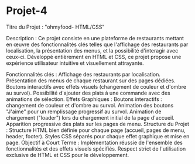 # Projet-4
Titre du Projet :
"ohmyfood- HTML/CSS"

Description :
Ce projet consiste en une plateforme de restaurants mettant en œuvre des fonctionnalités clés telles que l'affichage des restaurants par localisation, la présentation des menus, et la possibilité d'interagir avec ceux-ci. Développé entièrement en HTML et CSS, ce projet propose une expérience utilisateur intuitive et visuellement attrayante.

Fonctionnalités clés :
Affichage des restaurants par localisation.
Présentation des menus de chaque restaurant sur des pages dédiées.
Boutons interactifs avec effets visuels (changement de couleur et d'ombre au survol).
Possibilité d'ajouter des plats à une commande avec des animations de sélection.
Effets Graphiques :
Boutons interactifs : changement de couleur et d'ombre au survol.
Animation des boutons "J'aime" pour un remplissage progressif au survol.
Animation de chargement ("loader") lors du chargement initial de la page d'accueil.
Apparition progressive des plats sur les pages de menu.
Structure du Projet :
Structure HTML bien définie pour chaque page (accueil, pages de menu, header, footer).
Styles CSS séparés pour chaque effet graphique et mise en page.
Objectif à Court Terme :
Implémentation réussie de l'ensemble des fonctionnalités et des effets visuels spécifiés.
Respect strict de l'utilisation exclusive de HTML et CSS pour le développement.
